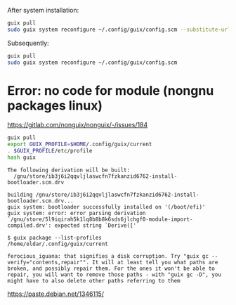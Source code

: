 After system installation:
```bash
guix pull
sudo guix system reconfigure ~/.config/guix/config.scm --substitute-urls='https://ci.guix.gnu.org https://bordeaux.guix.gnu.org https://substitutes.nonguix.org'
```

Subsequently:
```bash
guix pull
sudo guix system reconfigure ~/.config/guix/config.scm
```

# Error: no code for module (nongnu packages linux)
https://gitlab.com/nonguix/nonguix/-/issues/184
```bash
guix pull
export GUIX_PROFILE=$HOME/.config/guix/current
. $GUIX_PROFILE/etc/profile
hash guix
```

```
The following derivation will be built:
  /gnu/store/ib3j6i2qqvljlaswcfn7fzkanzid6762-install-bootloader.scm.drv

building /gnu/store/ib3j6i2qqvljlaswcfn7fzkanzid6762-install-bootloader.scm.drv...
guix system: bootloader successfully installed on '(/boot/efi)'
guix system: error: error parsing derivation `/gnu/store/5l9iqirah5k1lq8b8b8k6sds6jlchgf0-module-import-compiled.drv': expected string `Derive(['
```

```
$ guix package --list-profiles
/home/eldar/.config/guix/current
```

```
ferocious_iguana: that signifies a disk corruption. Try "guix gc --verify="contents,repair"". It will at least tell you what paths are broken, and possibly repair them. For the ones it won't be able to repair, you will want to remove those paths - with "guix gc -D", you might have to also delete other paths referring to them
```

https://paste.debian.net/1346115/
